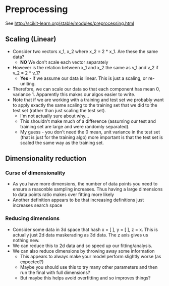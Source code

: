 # Preprocessing

See http://scikit-learn.org/stable/modules/preprocessing.html

## Scaling (Linear)

* Consider two vectors x_1, x_2 where x_2 = 2 * x_1. Are these the same data?
    * **NO** We don't scale each vector separately
* However is the relation between x_1 and x_2 the same as v_1 and v_2 if v_2 = 2 * v_1?
    * **Yes** - if we assume our data is linear. This is just a scaling, or re-uniting.
* Therefore, we can scale our data so that each component has mean 0, variance 1. Apparently this makes our algos easier to write.
* Note that if we are working with a training and test set we probably want to apply exactly the same scaling to the training set that we did to the test set (rather than just scaling the test set).
    * I'm not actually sure about why...
    * This shouldn't make much of a difference (assuming our test and training set are large and were randomly separated).
    * My guess - you don't need the 0 mean, unit variance in the test set (that is just for the training algo) more important is that the test set is scaled the same way as the training set.


## Dimensionality reduction

### Curse of dimensionality
* As you have more dimensions, the number of data points you need to ensure a reasonble sampling increases. Thus having a large dimensions to data points ratio makes over fitting more likely
* Another definition appears to be that increasing definitions just increases search space

### Reducing dimensions
* Consider some data in 3d space that hash x = [ <some values> ], y = [ <some values> ], z = x. This is actually just 2d data maskerading as 3d data. The z axis gives us nothing new.
* We can reduce this to 2d data and so speed up our fitting/analysis.
* We can also reduce dimensions by throwing away some information
    * This appears to always make your model perform slightly worse (as expected?)
    * Maybe you should use this to try many other parameters and then run the final with full dimensions?
    * But maybe this helps avoid overfitting and so improves things?
